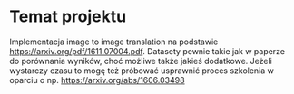 # Temat projektu

Implementacja image to image translation na podstawie https://arxiv.org/pdf/1611.07004.pdf.
Datasety pewnie takie jak w paperze do porównania wyników, choć możliwe także jakieś dodatkowe.
Jeżeli wystarczy czasu to mogę też próbować usprawnić proces szkolenia w oparciu 
o np. https://arxiv.org/abs/1606.03498
